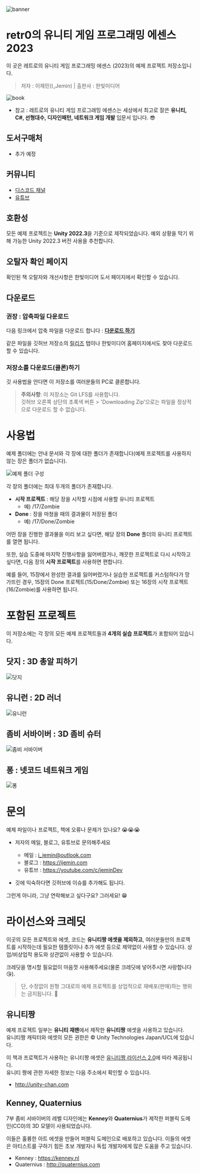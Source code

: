 ![banner](readme_images/banner.png)

# retr0의 유니티 게임 프로그래밍 에센스 2023

이 곳은 레트로의 유니티 게임 프로그래밍 에센스 (2023)의 예제 프로젝트 저장소입니다.

> 저자 : 이제민(I_Jemin) | 출판사 : 한빛미디어

![book](readme_images/book.jpg)

- 참고 : 레트로의 유니티 게임 프로그래밍 에센스는 세상에서 최고로 잘쓴 **유니티, C#, 선형대수, 디자인패턴, 네트워크 게임 개발** 입문서 입니다. 😎

## 도서구매처

- 추가 예정

## 커뮤니티

- [디스코드 채널](https://retr0.io/discord)
- [유튜브](https://youtube.com/c/jemindev)

## 호환성

모든 예제 프로젝트는 **Unity 2022.3**을 기준으로 제작되었습니다.
예외 상황을 막기 위해 가능한 Unity 2022.3 버전 사용을 추천합니다.

## 오탈자 확인 페이지

확인된 책 오탈자와 개선사항은 한빛미디어 도서 페이지에서 확인할 수 있습니다.

## 다운로드

### 권장 : 압축파일 다운로드

다음 링크에서 압축 파일을 다운로드 합니다 : [**다운로드 하기**](http://github.com/IJEMIN/Unity-Programming-Essence-2023/releases/download/1.0/Unity-Programming-Essence-2023.zip)

같은 파일을 깃허브 저장소의 [릴리즈](http://github.com/IJEMIN/Unity-Programming-Essence-2023/releases) 탭이나 한빛미디어 홈페이지에서도 찾아 다운로드 할 수 있습니다.

### 저장소를 다운로드(클론)하기

깃 사용법을 안다면 이 저장소를 여러분들의 PC로 클론합니다.

> **주의사항**:
> 이 저장소는 Git LFS를 사용합니다.
> <br>깃허브 오른쪽 상단의 초록색 버튼 > 'Downloading Zip'으로는 파일을 정상적으로 다운로드 할 수 없습니다.

# 사용법

예제 폴더에는 안내 문서와 각 장에 대한 폴더가 존재합니다(예제 프로젝트를 사용하지 않는 장은 폴더가 없습니다).

![예제 폴더 구성](readme_images/files.png)

각 장의 폴더에는 최대 두개의 폴더가 존재합니다.

- **시작 프로젝트** : 해당 장을 시작할 시점에 사용할 유니티 프로젝트
  - 예) /17/Zombie
- **Done** : 장을 마쳤을 때의 결과물이 저장된 폴더
  - 예) /17/Done/Zombie

어떤 장을 진행한 결과물을 미리 보고 싶다면, 해당 장의 **Done** 폴더의 유니티 프로젝트를 열면 됩니다.

또한, 실습 도중에 마지막 진행사항을 잃어버렸거나, 깨끗한 프로젝트로 다시 시작하고 싶다면, 다음 장의 **시작 프로젝트**를 사용하면 편합니다.

예를 들어, 15장에서 완성한 결과를 잃어버렸거나 실습한 프로젝트를 커스텀하다가 망가뜨린 경우, 15장의 Done 프로젝트(15/Done/Zombie) 또는 16장의 시작 프로젝트(16/Zombie)를 사용하면 됩니다.

# 포함된 프로젝트

이 저장소에는 각 장의 모든 예제 프로젝트들과 **4개의 실습 프로젝트**가 포함되어 있습니다.

## 닷지 : 3D 총알 피하기

![닷지](readme_images/dodge.png)

## 유니런 : 2D 러너

![유니런](readme_images/unirun.png)

## 좀비 서바이버 : 3D 좀비 슈터

![좀비 서바이버](readme_images/zombie.png)

## 퐁 : 넷코드 네트워크 게임

![퐁](readme_images/pong.png)

# 문의

예제 파일이나 프로젝트, 책에 오류나 문제가 있나요? 😭😭😭

- 저자의 메일, 블로그, 유튜브로 문의해주세요

  - 메일 : i_jemin@outlook.com
  - 블로그 : https://ijemin.com
  - 유튜브 : https://youtube.com/c/jeminDev

- 깃에 익숙하다면 깃허브에 이슈를 추가해도 됩니다.

그런게 아니라, 그냥 연락해보고 싶다구요? 그러세요! 😁

# 라이선스와 크레딧

이곳의 모든 프로젝트와 에셋, 코드는 **유니티짱 에셋을 제외하고**, 여러분들만의 프로젝트를 시작하는데 필요한 템플릿이나 추가 에셋 등으로 제약없이 사용할 수 있습니다. 상업/비상업적 용도와 상관없이 사용할 수 있습니다.

크레딧을 명시할 필요없이 마음껏 사용해주세요(물론 크레딧에 넣어주시면 사랑합니다 😘).

> 단, 수정없이 원형 그대로의 예제 프로젝트를 상업적으로 재배포(판매)하는 행위는 금지됩니다. 😤

## 유니티짱

예제 프로젝트 일부는 **유니티 재팬**에서 제작한 **유니티짱** 에셋을 사용하고 있습니다.<br>유니티짱 캐릭터와 에셋의 모든 권한은 © Unity Technologies Japan/UCL에 있습니다.

이 책과 프로젝트가 사용하는 유니티짱 에셋은 [유니티짱 라이선스 2.0]()에 따라 제공됩니다.<br>유니티 짱에 관한 자세한 정보는 다음 주소에서 확인할 수 있습니다.

- http://unity-chan.com

## Kenney, Quaternius

7부 좀비 서바이버의 레벨 디자인에는 **Kenney**와 **Quaternius**가 제작한 퍼블릭 도메인(CC0)의 3D 모델이 사용되었습니다.

이들은 훌륭한 아트 에셋을 만들어 퍼블릭 도메인으로 배포하고 있습니다. 이들의 에셋은 아티스트를 구하기 힘든 초보 개발자나 독립 개발자에게 많은 도움을 주고 있습니다.

- Kenney : https://kenney.nl
- Quaternius : http://quaternius.com
